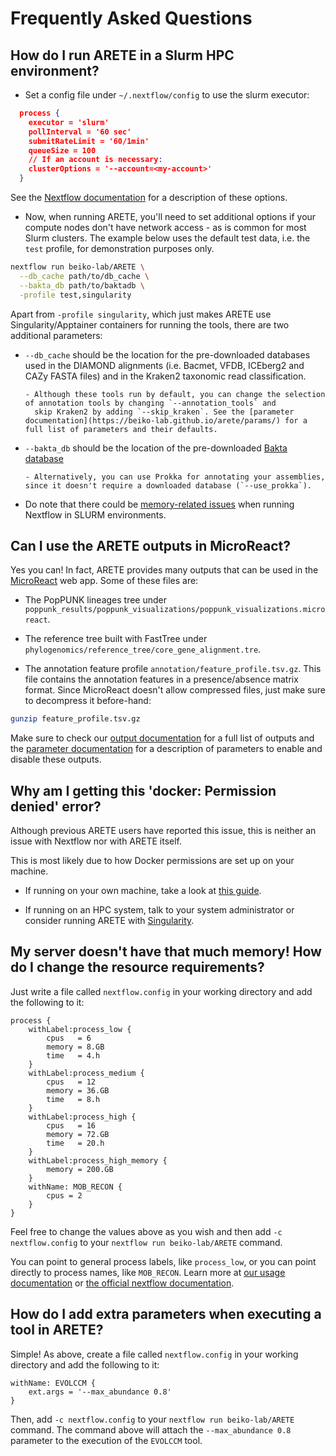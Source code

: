 # Frequently Asked Questions

## How do I run ARETE in a Slurm HPC environment?

- Set a config file under `~/.nextflow/config` to use the slurm executor:

```json
  process {
    executor = 'slurm'
    pollInterval = '60 sec'
    submitRateLimit = '60/1min'
    queueSize = 100
    // If an account is necessary:
    clusterOptions = '--account=<my-account>'
  }
```

See the [Nextflow documentation](https://www.nextflow.io/docs/latest/config.html#scope-executor) for a description of these options.

- Now, when running ARETE, you'll need to set additional options if your compute nodes don't have network access - as is common for most Slurm clusters. The example below uses the default test data, i.e. the `test` profile, for demonstration purposes only.

```bash
nextflow run beiko-lab/ARETE \
  --db_cache path/to/db_cache \
  --bakta_db path/to/baktadb \
  -profile test,singularity
```

Apart from `-profile singularity`, which just makes ARETE use Singularity/Apptainer containers for running the tools, there are two additional parameters:

- `--db_cache` should be the location for the pre-downloaded databases used in the DIAMOND alignments (i.e. Bacmet, VFDB, ICEberg2 and CAZy FASTA files) and in the Kraken2 taxonomic read classification.

      - Although these tools run by default, you can change the selection of annotation tools by changing `--annotation_tools` and
        skip Kraken2 by adding `--skip_kraken`. See the [parameter documentation](https://beiko-lab.github.io/arete/params/) for a full list of parameters and their defaults.

- `--bakta_db` should be the location of the pre-downloaded [Bakta database](https://github.com/oschwengers/bakta#database-download)

      - Alternatively, you can use Prokka for annotating your assemblies, since it doesn't require a downloaded database (`--use_prokka`).

- Do note that there could be [memory-related issues](https://beiko-lab.github.io/arete/usage/#nextflow-memory-requirements) when running Nextflow in SLURM environments.

## Can I use the ARETE outputs in MicroReact?

Yes you can! In fact, ARETE provides many outputs that can be used in the [MicroReact](https://microreact.org/) web app. Some of these files are:

- The PopPUNK lineages tree under `poppunk_results/poppunk_visualizations/poppunk_visualizations.microreact`.

- The reference tree built with FastTree under `phylogenomics/reference_tree/core_gene_alignment.tre`.

- The annotation feature profile `annotation/feature_profile.tsv.gz`.
  This file contains the annotation features in a presence/absence matrix format. Since MicroReact doesn't allow compressed files, just make sure to decompress it before-hand:

```bash
gunzip feature_profile.tsv.gz
```

Make sure to check our [output documentation](https://beiko-lab.github.io/arete/output/) for a full list of outputs and the [parameter documentation](https://beiko-lab.github.io/arete/params/) for a description of parameters to enable and disable these outputs.

## Why am I getting this 'docker: Permission denied' error?

Although previous ARETE users have reported this issue, this is neither an issue with Nextflow nor with ARETE itself.

This is most likely due to how Docker permissions are set up on your machine.

- If running on your own machine, take a look at [this guide](https://docs.docker.com/engine/install/linux-postinstall/).

- If running on an HPC system, talk to your system administrator or consider running ARETE with [Singularity](https://beiko-lab.github.io/arete/usage/#-profile).

## My server doesn't have that much memory! How do I change the resource requirements?

Just write a file called `nextflow.config` in your working directory and add the following to it:

```nextflow
process {
    withLabel:process_low {
        cpus   = 6
        memory = 8.GB
        time   = 4.h
    }
    withLabel:process_medium {
        cpus   = 12
        memory = 36.GB
        time   = 8.h
    }
    withLabel:process_high {
        cpus   = 16
        memory = 72.GB
        time   = 20.h
    }
    withLabel:process_high_memory {
        memory = 200.GB
    }
    withName: MOB_RECON {
        cpus = 2
    }
}
```

Feel free to change the values above as you wish and then add `-c nextflow.config` to your `nextflow run beiko-lab/ARETE` command.

You can point to general process labels, like `process_low`, or you can point directly to process names, like `MOB_RECON`. Learn more at [our usage documentation](https://beiko-lab.github.io/arete/usage/#custom-resource-requests) or [the official nextflow documentation](https://www.nextflow.io/docs/latest/config.html#scope-process).

## How do I add extra parameters when executing a tool in ARETE?

Simple! As above, create a file called `nextflow.config` in your working directory and add the following to it:

```nextflow
withName: EVOLCCM {
    ext.args = '--max_abundance 0.8'
}
```

Then, add `-c nextflow.config` to your `nextflow run beiko-lab/ARETE` command.
The command above will attach the `--max_abundance 0.8` parameter to the execution of the
`EVOLCCM` tool.
